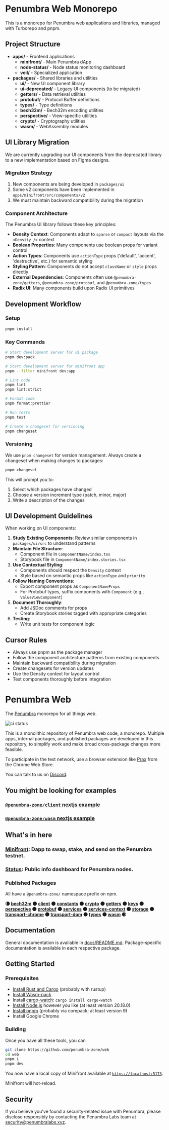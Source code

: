 # Penumbra Web Monorepo

This is a monorepo for Penumbra web applications and libraries, managed with Turborepo and pnpm.

## Project Structure

- **apps/** - Frontend applications
  - **minifront/** - Main Penumbra dApp
  - **node-status/** - Node status monitoring dashboard
  - **veil/** - Specialized application
- **packages/** - Shared libraries and utilities
  - **ui/** - New UI component library
  - **ui-deprecated/** - Legacy UI components (to be migrated)
  - **getters/** - Data retrieval utilities
  - **protobuf/** - Protocol Buffer definitions
  - **types/** - Type definitions
  - **bech32m/** - Bech32m encoding utilities
  - **perspective/** - View-specific utilities
  - **crypto/** - Cryptography utilities
  - **wasm/** - WebAssembly modules

## UI Library Migration

We are currently upgrading our UI components from the deprecated library to a new implementation based on Figma designs.

### Migration Strategy

1. New components are being developed in `packages/ui`
2. Some v2 components have been implemented in `apps/minifront/src/components/v2`
3. We must maintain backward compatibility during the migration

### Component Architecture

The Penumbra UI library follows these key principles:

- **Density Context**: Components adapt to `sparse` or `compact` layouts via the `<Density />` context
- **Boolean Properties**: Many components use boolean props for variant control
- **Action Types**: Components use `actionType` props ('default', 'accent', 'destructive', etc.) for semantic styling
- **Styling Pattern**: Components do not accept `className` or `style` props directly
- **External Dependencies**: Components often use `@penumbra-zone/getters`, `@penumbra-zone/protobuf`, and `@penumbra-zone/types`
- **Radix UI**: Many components build upon Radix UI primitives

## Development Workflow

### Setup

```bash
pnpm install
```

### Key Commands

```bash
# Start development server for UI package
pnpm dev:pack

# Start development server for minifront app
pnpm --filter minifront dev:app

# Lint code
pnpm lint
pnpm lint:strict

# Format code
pnpm format:prettier

# Run tests
pnpm test

# Create a changeset for versioning
pnpm changeset
```

### Versioning

We use `pnpm changeset` for version management. Always create a changeset when making changes to packages:

```bash
pnpm changeset
```

This will prompt you to:

1. Select which packages have changed
2. Choose a version increment type (patch, minor, major)
3. Write a description of the changes

## UI Development Guidelines

When working on UI components:

1. **Study Existing Components**: Review similar components in `packages/ui/src` to understand patterns
2. **Maintain File Structure**:
   - Component file in `ComponentName/index.tsx`
   - Storybook file in `ComponentName/index.stories.tsx`
3. **Use Contextual Styling**:
   - Components should respect the `Density` context
   - Style based on semantic props like `actionType` and `priority`
4. **Follow Naming Conventions**:
   - Export component props as `ComponentNameProps`
   - For Protobuf types, suffix components with `Component` (e.g., `ValueViewComponent`)
5. **Document Thoroughly**:
   - Add JSDoc comments for props
   - Create Storybook stories tagged with appropriate categories
6. **Testing**:
   - Write unit tests for component logic

## Cursor Rules

- Always use pnpm as the package manager
- Follow the component architecture patterns from existing components
- Maintain backward compatibility during migration
- Create changesets for version updates
- Use the Density context for layout control
- Test components thoroughly before integration

# Penumbra Web

The [Penumbra](https://penumbra.zone/) monorepo for all things web.

![ci status](https://github.com/penumbra-zone/web/actions/workflows/turbo-ci.yml/badge.svg?branch=main)

This is a monolithic repository of Penumbra web code, a monorepo. Multiple apps,
internal packages, and published packages are developed in this repository, to
simplify work and make broad cross-package changes more feasible.

To participate in the test network, use a browser extension like
[Prax](https://chrome.google.com/webstore/detail/penumbra-wallet/lkpmkhpnhknhmibgnmmhdhgdilepfghe)
from the Chrome Web Store.

You can talk to us on [Discord](https://discord.gg/hKvkrqa3zC).

## You might be looking for examples

### [`@penumbra-zone/client` nextjs example](https://github.com/penumbra-zone/nextjs-penumbra-client-example)

### [`@penumbra-zone/wasm` nextjs example](https://github.com/penumbra-zone/nextjs-penumbra-wasm-example)

## What's in here

### [Minifront](./apps/minifront): Dapp to swap, stake, and send on the Penumbra testnet.

### [Status](./apps/node-status): Public info dashboard for Penumbra nodes.

### Published Packages

All have a `@penumbra-zone/` namespace prefix on npm.

**🌘
[bech32m](https://www.npmjs.com/package/@penumbra-zone/bech32m) 🌑
[client](https://www.npmjs.com/package/@penumbra-zone/client) 🌑
[constants](https://www.npmjs.com/package/@penumbra-zone/constants) 🌑
[crypto](https://www.npmjs.com/package/@penumbra-zone/crypto) 🌑
[getters](https://www.npmjs.com/package/@penumbra-zone/getters) 🌑
[keys](https://www.npmjs.com/package/@penumbra-zone/keys) 🌑
[perspective](https://www.npmjs.com/package/@penumbra-zone/perspective) 🌑
[protobuf](https://www.npmjs.com/package/@penumbra-zone/protobuf) 🌑
[services](https://www.npmjs.com/package/@penumbra-zone/services) 🌑
[services-context](https://www.npmjs.com/package/@penumbra-zone/services-context) 🌑
[storage](https://www.npmjs.com/package/@penumbra-zone/storage) 🌑
[transport-chrome](https://www.npmjs.com/package/@penumbra-zone/transport-chrome) 🌑
[transport-dom](https://www.npmjs.com/package/@penumbra-zone/transport-dom) 🌑
[types](https://www.npmjs.com/package/@penumbra-zone/types) 🌑
[wasm](https://www.npmjs.com/package/@penumbra-zone/wasm)
🌒**

## Documentation

General documentation is available in [docs/README.md](docs/README.md). Package-specific documentation is available in each respective package.

## Getting Started

### Prerequisites

- [Install Rust and Cargo](https://doc.rust-lang.org/cargo/getting-started/installation.html) (probably with rustup)
- [Install Wasm-pack](https://rustwasm.github.io/wasm-pack/installer/)
- Install [cargo-watch](https://crates.io/crates/cargo-watch): `cargo install cargo-watch`
- [Install Node.js](https://nodejs.org/en/download/package-manager) however you like (at least version 20.18.0)
- [Install pnpm](https://pnpm.io/installation) (probably via corepack; at least version 9)
- Install Google Chrome

### Building

Once you have all these tools, you can

```sh
git clone https://github.com/penumbra-zone/web
cd web
pnpm i
pnpm dev
```

You now have a local copy of Minifront available at
[`https://localhost:5173`](https://localhost:5173).

Minifront will hot-reload.

## Security

If you believe you've found a security-related issue with Penumbra,
please disclose responsibly by contacting the Penumbra Labs team at
security@penumbralabs.xyz.
